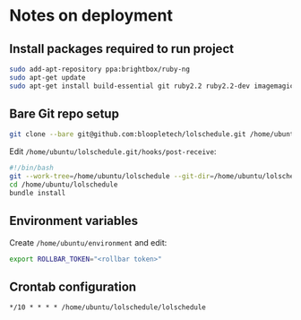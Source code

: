 # Notes on deployment

## Install packages required to run project

````bash
sudo add-apt-repository ppa:brightbox/ruby-ng
sudo apt-get update
sudo apt-get install build-essential git ruby2.2 ruby2.2-dev imagemagick libmagickwand-dev
````

## Bare Git repo setup

````bash
git clone --bare git@github.com:bloopletech/lolschedule.git /home/ubuntu/lolschedule.git
````

Edit `/home/ubuntu/lolschedule.git/hooks/post-receive`:

````bash
#!/bin/bash
git --work-tree=/home/ubuntu/lolschedule --git-dir=/home/ubuntu/lolschedule.git checkout -f
cd /home/ubuntu/lolschedule
bundle install
````

## Environment variables

Create `/home/ubuntu/environment` and edit:

````bash
export ROLLBAR_TOKEN="<rollbar token>"
````

## Crontab configuration

````
*/10 * * * * /home/ubuntu/lolschedule/lolschedule
````
